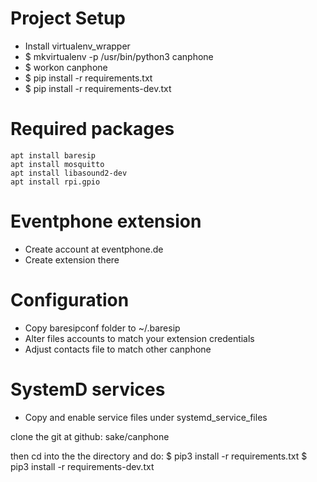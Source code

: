 # Project Setup

- Install virtualenv_wrapper
- $ mkvirtualenv -p /usr/bin/python3 canphone
- $ workon canphone
- $ pip install -r requirements.txt
- $ pip install -r requirements-dev.txt

# Required packages
```
apt install baresip
apt install mosquitto 
apt install libasound2-dev
apt install rpi.gpio

```

# Eventphone extension
- Create account at eventphone.de
- Create extension there

# Configuration
- Copy baresipconf folder to ~/.baresip
- Alter files accounts to match your extension credentials
- Adjust contacts file to match other canphone

# SystemD services
- Copy and enable service files under systemd_service_files



clone the git at github: sake/canphone

then cd into the the directory and do: 
 $ pip3 install -r requirements.txt
 $ pip3 install -r requirements-dev.txt


